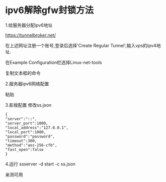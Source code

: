# ipv6解除gfw封锁方法
1.给服务器分配ipv6地址

https://tunnelbroker.net/

在上述网址注册一个账号,登录后选择'Create Regular Tunnel',输入vps的ipv4地址.

在Example Configuration栏选择Linux-net-tools

复制文本框的命令

2.服务器ipv6网络配置

粘贴

3.影梭配置
修改ss.json
```
{
"server":"::",
"server_port":1000,
"local_address":"127.0.0.1",
"local_port":1080,
"password":"password",
"timeout":300,
"method":"aes-256-cfb",
"fast_open":false
}
```

4.运行
ssserver -d start -c ss.json



亲测可用
